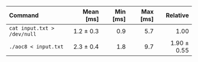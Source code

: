 | Command | Mean [ms] | Min [ms] | Max [ms] | Relative |
|:---|---:|---:|---:|---:|
| `cat input.txt > /dev/null` | 1.2 ± 0.3 | 0.9 | 5.7 | 1.00 |
| `./aoc8 < input.txt` | 2.3 ± 0.4 | 1.8 | 9.7 | 1.90 ± 0.55 |
